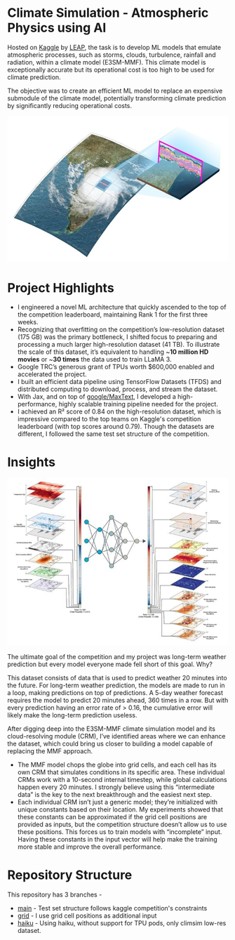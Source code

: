 # Climate Simulation - Atmospheric Physics using AI

Hosted on [Kaggle](https://www.kaggle.com/competitions/leap-atmospheric-physics-ai-climsim) by [LEAP](https://leap.columbia.edu/), the task is to develop ML models that emulate atmospheric processes, such as storms, clouds, turbulence, rainfall and radiation, within a climate model (E3SM-MMF). This climate model is exceptionally accurate but its operational cost is too high to be used for climate prediction. 

The objective was to create an efficient ML model to replace an expensive submodule of the climate model, potentially transforming climate prediction by significantly reducing operational costs. 

![im_1.jpg](saved_data/im_1.jpg)

# Project Highlights

- I engineered a novel ML architecture that quickly ascended to the top of the competition leaderboard, maintaining Rank 1 for the first three weeks.
- Recognizing that overfitting on the competition’s low-resolution dataset (175 GB) was the primary bottleneck, I shifted focus to preparing and processing a much larger high-resolution dataset (41 TB). To illustrate the scale of this dataset, it’s equivalent to handling ~**10 million HD movies** or ~**30 times** the data used to train LLaMA 3.
- Google TRC’s generous grant of TPUs worth $600,000 enabled and accelerated the project.
- I built an efficient data pipeline using TensorFlow Datasets (TFDS) and distributed computing to download, process, and stream the dataset.
- With Jax, and on top of [google/MaxText](https://github.com/google/maxtext), I developed a high-performance, highly scalable training pipeline needed for the project.
- I achieved an R² score of 0.84 on the high-resolution dataset, which is impressive compared to the top teams on Kaggle's competition leaderboard (with top scores around 0.79). Though the datasets are different, I followed the same test set structure of the competition.

# Insights

![im_2.png](saved_data/im_2.png)

The ultimate goal of the competition and my project was long-term weather prediction but every model everyone made fell short of this goal. Why?

This dataset consists of data that is used to predict weather 20 minutes into the future. For long-term weather prediction, the models are made to run in a loop, making predictions on top of predictions. A 5-day weather forecast requires the model to predict 20 minutes ahead, 360 times in a row. But with every prediction having an error rate of > 0.16, the cumulative error will likely make the long-term prediction useless.

After digging deep into the E3SM-MMF climate simulation model and its cloud-resolving module (CRM), I’ve identified areas where we can enhance the dataset, which could bring us closer to building a model capable of replacing the MMF approach.
- The MMF model chops the globe into grid cells, and each cell has its own CRM that simulates conditions in its specific area. These individual CRMs work with a 10-second internal timestep, while global calculations happen every 20 minutes. I strongly believe using this “intermediate data” is the key to the next breakthrough and the easiest next step.
- Each individual CRM isn’t just a generic model; they’re initialized with unique constants based on their location. My experiments showed that these constants can be approximated if the grid cell positions are provided as inputs, but the competition structure doesn’t allow us to use these positions. This forces us to train models with “incomplete” input. Having these constants in the input vector will help make the training more stable and improve the overall performance.
  
# Repository Structure

This repository has 3 branches - 

* [main](https://github.com/Joy-Lunkad/climsim-max/tree/main) - Test set structure follows kaggle competition's constraints
* [grid](https://github.com/Joy-Lunkad/climsim-max/tree/grid) - I use grid cell positions as additional input
* [haiku](https://github.com/Joy-Lunkad/climsim-max/tree/haiku) - Using haiku, without support for TPU pods, only climsim low-res dataset.   

